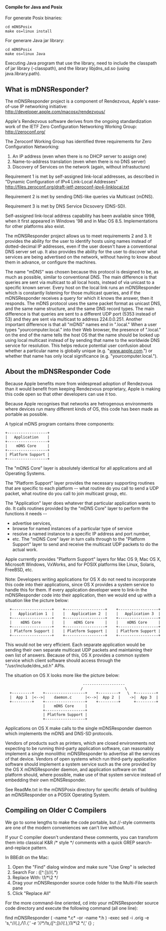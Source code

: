 #### Compile for Java and Posix
For generate Posix binaries:
```` 
cd mDNSPosix
make os=linux install
````
For generare Java jar library:
````
cd mDNSPosix
make os=linux Java
````
Executing Java program that use the library, need to include the classpath of jar library (-classpath), and the library libjdns_sd.so (using java.library.path).

What is mDNSResponder?
----------------------

The mDNSResponder project is a component of Rendezvous,
Apple's ease-of-use IP networking initiative:
<http://developer.apple.com/macosx/rendezvous/>

Apple's Rendezvous software derives from the ongoing standardization
work of the IETF Zero Configuration Networking Working Group:
<http://zeroconf.org/>

The Zeroconf Working Group has identified three requirements for Zero
Configuration Networking:
1. An IP address (even when there is no DHCP server to assign one)
2. Name-to-address translation (even when there is no DNS server)
3. Discovery of Services on the network (again, without infrastucture)

Requirement 1 is met by self-assigned link-local addresses, as
described in "Dynamic Configuration of IPv4 Link-Local Addresses"
<http://files.zeroconf.org/draft-ietf-zeroconf-ipv4-linklocal.txt>

Requirement 2 is met by sending DNS-like queries via Multicast (mDNS).

Requirement 3 is met by DNS Service Dicsovery (DNS-SD).

Self-assigned link-local address capability has been available since
1998, when it first appeared in Windows '98 and in Mac OS 8.5.
Implementations for other platforms also exist.

The mDNSResponder project allows us to meet requirements 2 and 3.
It provides the ability for the user to identify hosts using names
instead of dotted-decimal IP addresses, even if the user doesn't have a
conventional DNS server set up. It also provides the ability for the
user to discover what services are being advertised on the network,
without having to know about them in advance, or configure the machines.

The name "mDNS" was chosen because this protocol is designed to be,
as much as possible, similar to conventional DNS. The main difference is
that queries are sent via multicast to all local hosts, instead of via
unicast to a specific known server. Every host on the local link runs an
mDNSResponder which is constantly listening for those multicast queries,
and if the mDNSResponder receives a query for which it knows the answer,
then it responds. The mDNS protocol uses the same packet format as
unicast DNS, and the same name structure, and the same DNS record types.
The main difference is that queries are sent to a different UDP port
(5353 instead of 53) and they are sent via multicast to address
224.0.0.251. Another important difference is that all "mDNS" names
end in ".local." When a user types "yourcomputer.local." into their Web
browser, the presence of ".local." on the end of the name tells the host
OS that the name should be looked up using local multicast instead of by
sending that name to the worldwide DNS service for resolution. This
helps reduce potential user confusion about whether a particular name
is globally unique (e.g. "www.apple.com.") or whether that name has only
local significance (e.g. "yourcomputer.local.").


About the mDNSResponder Code
----------------------------

Because Apple benefits more from widespread adoption of Rendezvous than
it would benefit from keeping Rendezvous proprietary, Apple is making
this code open so that other developers can use it too.

Because Apple recognises that networks are hetrogenous environments
where devices run many different kinds of OS, this code has been made
as portable as possible.

A typical mDNS program contains three components:

    +------------------+
    |   Application    |
    +------------------+
    |    mDNS Core     |
    +------------------+
    | Platform Support |
    +------------------+

The "mDNS Core" layer is absolutely identical for all applications and
all Operating Systems.

The "Platform Support" layer provides the necessary supporting routines
that are specific to each platform -- what routine do you call to send
a UDP packet, what routine do you call to join multicast group, etc.

The "Application" layer does whatever that particular application wants
to do. It calls routines provided by the "mDNS Core" layer to perform
the functions it needs --
 * advertise services,
 * browse for named instances of a particular type of service
 * resolve a named instance to a specific IP address and port number,
 * etc.
The "mDNS Core" layer in turn calls through to the "Platform Support"
layer to send and receive the multicast UDP packets to do the actual work.

Apple currently provides "Platform Support" layers for Mac OS 9, Mac OS X,
Microsoft Windows, VxWorks, and for POSIX platforms like Linux, Solaris,
FreeBSD, etc.

Note: Developers writing applications for OS X do not need to incorporate
this code into their applications, since OS X provides a system service to
handle this for them. If every application developer were to link-in the
mDNSResponder code into their application, then we would end up with a
situation like the picture below:
````
  +------------------+    +------------------+    +------------------+
  |   Application 1  |    |   Application 2  |    |   Application 3  |
  +------------------+    +------------------+    +------------------+
  |    mDNS Core     |    |    mDNS Core     |    |    mDNS Core     |
  +------------------+    +------------------+    +------------------+
  | Platform Support |    | Platform Support |    | Platform Support |
  +------------------+    +------------------+    +------------------+
````
This would not be very efficient. Each separate application would be sending
their own separate multicast UDP packets and maintaining their own list of
answers. Because of this, OS X provides a common system service which client
software should access through the "/usr/include/dns_sd.h" APIs.

The situation on OS X looks more like the picture below:
````
                                   -------------------
                                  /                   \
  +---------+    +------------------+    +---------+   \  +---------+
  |  App 1  |<-->|    daemon.c      |<-->|  App 2  |    ->|  App 3  |
  +---------+    +------------------+    +---------+      +---------+
                 |    mDNS Core     |
                 +------------------+
                 | Platform Support |
                 +------------------+
````
Applications on OS X make calls to the single mDNSResponder daemon
which implements the mDNS and DNS-SD protocols. 

Vendors of products such as printers, which are closed environments not
expecting to be running third-party application software, can reasonably
implement a single monolithic mDNSResponder to advertise all the
services of that device. Vendors of open systems which run third-party
application software should implement a system service such as the one
provided by the OS X mDNSResponder daemon, and application software on
that platform should, where possible, make use of that system service
instead of embedding their own mDNSResponder.

See ReadMe.txt in the mDNSPosix directory for specific details of
building an mDNSResponder on a POSIX Operating System.


Compiling on Older C Compilers
------------------------------

We go to some lengths to make the code portable, but //-style comments
are one of the modern conveniences we can't live without.

If your C compiler doesn't understand these comments, you can transform
them into classical K&R /* style */ comments with a quick GREP
search-and-replace pattern.

In BBEdit on the Mac:
1. Open the "Find" dialog window and make sure "Use Grep" is selected
2. Search For  : ([^:])//(.*)
3. Replace With: \1/*\2 */
4. Drag your mDNSResponder source code folder to the Multi-File search pane
5. Click "Replace All"

For the more command-line oriented, cd into your mDNSResponder source code
directory and execute the following command (all one line):

find mDNSResponder \( -name \*.c\* -or -name \*.h \) -exec sed -i .orig -e 's,^//\(.*\),/*\1 */,' -e '/\/\*/\!s,\([^:]\)//\(.*\),\1/*\2 */,' {} \;
